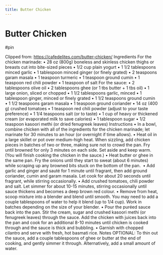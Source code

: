 ```yaml
---
title: Butter Chicken
---
```


# Butter Chicken

#pin

Clipped from: https://cafedelites.com/butter-chicken/
Ingredients
For the chicken marinade:
	• 28 oz (800g) boneless and skinless chicken thighs or breasts cut into bite-sized pieces
	• 1/2 cup plain yogurt
	• 1 1/2 tablespoons minced garlic
	• 1 tablespoon minced ginger (or finely grated)
	• 2 teaspoons garam masala
	• 1 teaspoon turmeric
	• 1 teaspoon ground cumin
	• 1 teaspoon red chili powder
	• 1 teaspoon of salt
For the sauce:
	• 2 tablespoons olive oil
	• 2 tablespoons ghee (or 1 tbs butter + 1 tbs oil)
	• 1 large onion, sliced or chopped
	• 1 1/2 tablespoons garlic, minced
	• 1 tablespoon ginger, minced or finely grated
	• 1 1/2 teaspoons ground cumin
	• 1 1/2 teaspoons garam masala
	• 1 teaspoon ground coriander
	• 14 oz (400 g) crushed tomatoes
	• 1 teaspoon red chili powder (adjust to your taste preference)
	• 1 1/4 teaspoons salt (or to taste)
	• 1 cup of heavy or thickened cream (or evaporated milk to save calories)
	• 1 tablespoon sugar
	• 1/2 teaspoon kasoori methi (or dried fenugreek leaves)
Instructions
	• In a bowl, combine chicken with all of the ingredients for the chicken marinade; let marinate for 30 minutes to an hour (or overnight if time allows).
	• Heat oil in a large skillet or pot over medium-high heat. When sizzling, add chicken pieces in batches of two or three, making sure not to crowd the pan. Fry until browned for only 3 minutes on each side. Set aside and keep warm. (You will finish cooking the chicken in the sauce.)
	• Heat butter or ghee in the same pan. Fry the onions until they start to sweat (about 6 minutes) while scraping up any browned bits stuck on the bottom of the pan. 
	• Add garlic and ginger and sauté for 1 minute until fragrant, then add ground coriander, cumin and garam masala. Let cook for about 20 seconds until fragrant, while stirring occasionally.
	• Add crushed tomatoes, chili powder and salt. Let simmer for about 10-15 minutes, stirring occasionally until sauce thickens and becomes a deep brown red colour.
	• Remove from heat, scoop mixture into a blender and blend until smooth. You may need to add a couple tablespoons of water to help it blend (up to 1/4 cup). Work in batches depending on the size of your blender.
	• Pour the puréed sauce back into the pan. Stir the cream, sugar and crushed kasoori methi (or fenugreek leaves) through the sauce. Add the chicken with juices back into the pan and cook for an additional 8-10 minutes until chicken is cooked through and the sauce is thick and bubbling.
	• Garnish with chopped cilantro and serve with fresh, hot basmati rice.
Notes
OPTIONAL: To thin out the sauce, add a couple tablespoons of ghee or butter at the end of cooking, and gently simmer it through. Alternatively, add a small amount of water.
